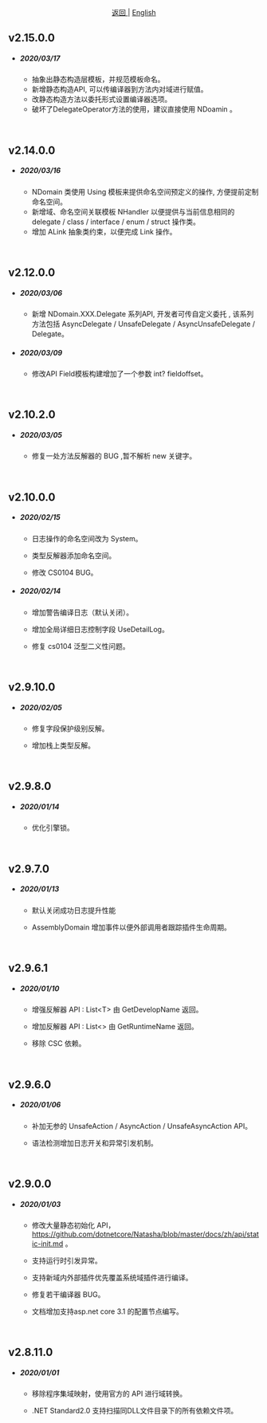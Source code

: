 
<p align="center">
 <a href="https://natasha.dotnetcore.xyz/"> 返回 </a> |  <a href="https://natasha.dotnetcore.xyz/en/update/2020.html"> English </a>
</p>   

 ## v2.15.0.0  
 
 
 - ##### 2020/03/17
 
    - 抽象出静态构造层模板，并规范模板命名。
    - 新增静态构造API, 可以传编译器到方法内对域进行赋值。
    - 改静态构造方法以委托形式设置编译器选项。
    - 破坏了DelegateOperator方法的使用，建议直接使用 NDoamin 。
    
 <br/>  
 



 ## v2.14.0.0  
 
 
 - ##### 2020/03/16
 
    - NDomain 类使用 Using 模板来提供命名空间预定义的操作, 方便提前定制命名空间。 
    - 新增域、命名空间关联模板 NHandler 以便提供与当前信息相同的 delegate / class / interface / enum / struct 操作类。
    - 增加 ALink 抽象类约束，以便完成 Link 操作。
    
 <br/>  
 



 ## v2.12.0.0  
 
 
 - ##### 2020/03/06
 
    - 新增 NDomain.XXX.Delegate<MyDelegate> 系列API, 开发者可传自定义委托 , 该系列方法包括 AsyncDelegate / UnsafeDelegate / AsyncUnsafeDelegate / Delegate。 
    
 - ##### 2020/03/09
 
    - 修改API Field模板构建增加了一个参数 int? fieldoffset。 
    
    
 <br/>  
 

 ## v2.10.2.0  
 
 
 - ##### 2020/03/05
 
    - 修复一处方法反解器的 BUG ,暂不解析 new 关键字。
   
    
 <br/>  
 
 ## v2.10.0.0  
 
 
 - ##### 2020/02/15
 
    - 日志操作的命名空间改为 System。
   
    - 类型反解器添加命名空间。
    
    - 修改 CS0104 BUG。
   
 
 - ##### 2020/02/14
 
    - 增加警告编译日志（默认关闭）。
   
    - 增加全局详细日志控制字段 UseDetailLog。
    
    - 修复 cs0104 泛型二义性问题。
   
 
 <br/>  


 ## v2.9.10.0

 - ##### 2020/02/05
 
    - 修复字段保护级别反解。
   
    - 增加栈上类型反解。
   
 

 <br/>  
 
 
 ## v2.9.8.0

 - ##### 2020/01/14
  
    - 优化引擎锁。
   
    

 <br/>  
 

 ## v2.9.7.0

 - ##### 2020/01/13
  
    - 默认关闭成功日志提升性能 
    
    - AssemblyDomain 增加事件以便外部调用者跟踪插件生命周期。
    
 <br/>  

 ## v2.9.6.1

 - ##### 2020/01/10
  
    - 增强反解器 API : List\<T\> 由 GetDevelopName 返回。 
    
    - 增加反解器 API : List<> 由 GetRuntimeName 返回。
    
    - 移除 CSC 依赖。  
    
 <br/>  


 ## v2.9.6.0

 - ##### 2020/01/06
  
    - 补加无参的 UnsafeAction / AsyncAction / UnsafeAsyncAction API。
    
    - 语法检测增加日志开关和异常引发机制。  
    
 <br/>  



## v2.9.0.0

 - ##### 2020/01/03
  
    - 修改大量静态初始化 API， https://github.com/dotnetcore/Natasha/blob/master/docs/zh/api/static-init.md 。
    
    - 支持运行时引发异常。  
    
    - 支持新域内外部插件优先覆盖系统域插件进行编译。
    
    - 修复若干编译器 BUG。
    
    - 文档增加支持asp.net core 3.1 的配置节点编写。
    
 <br/>  


## v2.8.11.0

 - ##### 2020/01/01
  
    - 移除程序集域映射，使用官方的 API 进行域转换。
    
    - .NET Standard2.0 支持扫描同DLL文件目录下的所有依赖文件项。  
    
 <br/>  
